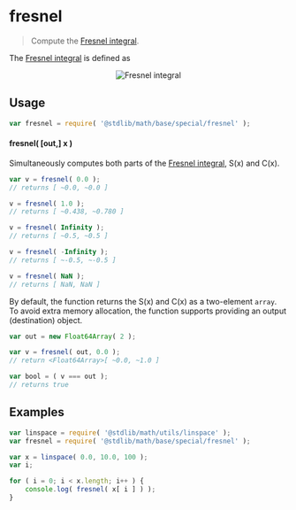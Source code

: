 # fresnel

> Compute the [Fresnel integral][fresnel-integral].

<section class="intro">

The [Fresnel integral][fresnel-integral] is defined as

<!-- <equation class="equation" label="eq:fresnel_integral" align="center" raw="S(x) = \int_0^x \sin(t^2)\,\mathrm{d}t,\,\,\,</math><math>C(x) = \int_0^x \cos(t^2)\,\mathrm{d}t." alt="Fresnel integral"> -->

<div class="equation" align="center" data-raw-text="S(x) = \int_0^x \sin(t^2)\,\mathrm{d}t,\,\,\,&lt;/math&gt;&lt;math&gt;C(x) = \int_0^x \cos(t^2)\,\mathrm{d}t." data-equation="eq:fresnel_integral">
    <img src="https://cdn.rawgit.com/stdlib-js/stdlib/e48a8249989a23888be48da1061444bd3714d27e/lib/node_modules/@stdlib/math/base/special/fresnel/docs/img/equation_fresnel_integral.svg" alt="Fresnel integral">
    <br>
</div>

<!-- </equation> -->

</section>

<!-- /.intro -->

<section class="usage">

## Usage

```javascript
var fresnel = require( '@stdlib/math/base/special/fresnel' );
```

#### fresnel( \[out,] x )

Simultaneously computes both parts of the [Fresnel integral][fresnel-integral], S(x) and C(x).

```javascript
var v = fresnel( 0.0 );
// returns [ ~0.0, ~0.0 ]

v = fresnel( 1.0 );
// returns [ ~0.438, ~0.780 ]

v = fresnel( Infinity );
// returns [ ~0.5, ~0.5 ]

v = fresnel( -Infinity );
// returns [ ~-0.5, ~-0.5 ]

v = fresnel( NaN );
// returns [ NaN, NaN ]
```

By default, the function returns the S(x) and C(x) as a two-element `array`. To avoid extra memory allocation, the function supports providing an output (destination) object.

```javascript
var out = new Float64Array( 2 );

var v = fresnel( out, 0.0 );
// return <Float64Array>[ ~0.0, ~1.0 ]

var bool = ( v === out );
// returns true
```

</section>

<!-- /.usage -->

<section class="examples">

## Examples

```javascript
var linspace = require( '@stdlib/math/utils/linspace' );
var fresnel = require( '@stdlib/math/base/special/fresnel' );

var x = linspace( 0.0, 10.0, 100 );
var i;

for ( i = 0; i < x.length; i++ ) {
    console.log( fresnel( x[ i ] ) );
}
```

</section>

<!-- /.examples -->

<section class="links">

[fresnel-integral]: https://en.wikipedia.org/wiki/Fresnel_integral

</section>

<!-- /.links -->
